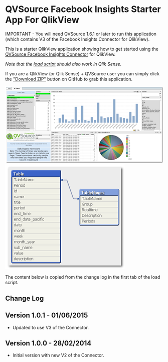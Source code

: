 QVSource Facebook Insights Starter App For QlikView
===================================================
IMPORTANT - You will need QVSource 1.6.1 or later to run this application (which contains V3 of the Facebook Insights Connector for QlikView).

This is a starter QlikView application showing how to get started using the [QVSource Facebook Insights Connector](http://wiki.qvsource.com/Facebook-Insights-Connector-For-QlikView-And-Qlik-Sense-(v3).ashx) for QlikView.

*Note that the [load script](https://github.com/QVSource/QVSource-Facebook-Insights-Starter-App-For-QlikView/blob/master/QVSource-Facebook-Insights-Starter-App-For-QlikView-prj/LoadScript.txt) should also work in Qlik Sense.*

If you are a QlikView (or Qlik Sense) + QVSource user you can simply click the ["Download ZIP"](https://github.com/QVSource/QVSource-Facebook-Insights-Starter-App-For-QlikView/archive/master.zip) button on GitHub to grab this application.

![](Screenshot1.png)
![](Screenshot2.png)

The content below is copied from the change log in the first tab of the load script.

Change Log
----------
Version 1.0.1 - 01/06/2015
--------------------------
* Updated to use V3 of the Connector.

Version 1.0.0 - 28/02/2014
--------------------------
* Initial version with new V2 of the Connector.
